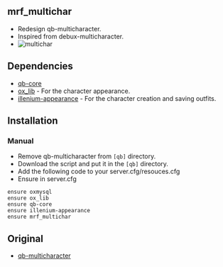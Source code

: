 ## mrf_multichar
* Redesign qb-multicharacter.
* Inspired from debux-multicharacter.
* ![multichar](https://media.discordapp.net/attachments/1003822642379374703/1128727787793039422/multichar.png)

## Dependencies
- [qb-core](https://github.com/qbcore-framework/qb-core)
- [ox_lib](https://github.com/overextended/ox_lib) - For the character appearance.
- [illenium-appearance](https://github.com/iLLeniumStudios/illenium-appearance) - For the character creation and saving outfits.

## Installation
### Manual
- Remove qb-multicharacter from `[qb]` directory.
- Download the script and put it in the `[qb]` directory.
- Add the following code to your server.cfg/resouces.cfg
- Ensure in server.cfg

```
ensure oxmysql
ensure ox_lib
ensure qb-core
ensure illenium-appearance
ensure mrf_multichar
```

## Original
- [qb-multicharacter](https://github.com/qbcore-framework/qb-multicharacter)